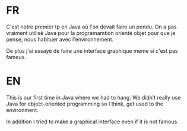 # FR
C'est notre premier tp en Java où l'on devait faire un pendu. On a pas vraiment utilisé Java pour la programamtion orienté objet 
pour que je pense, nous habituer avec l'environnement.

De plus j'ai essayé de faire une interface graphique meme si c'est pas fameux.

# EN

This is our first time in Java where we had to hang. We didn’t really use Java for object-oriented programming 
so I think, get used to the environment.

In addition I tried to make a graphical interface even if it is not famous.
